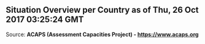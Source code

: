 ## Situation Overview per Country as of Thu, 26 Oct 2017 03:25:24 GMT

Source: **ACAPS (Assessment Capacities Project) - https://www.acaps.org**